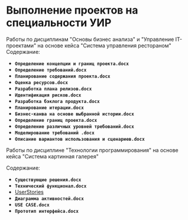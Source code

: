 # Выполнение проектов на специальности УИР
Работы по дисциплинам "Основы бизнес анализа" и "Управление IT-проектами" на основе кейса "Система управления рестораном"
Содержание:
* **`Определение концепции и границ проекта.docx`**
* **`Определение требований.docx`**
* **`Планирование содержания проекта.docx`**
* **`Оценка ресурсов.docx`**
* **`Разработка плана релизов.docx`**
* **`Идентификация рисков.docx`**
* **`Разработка бэклога продукта.docx`**
* **`Планирование итерации.docx`**
* **`Бизнес-канва на основе выбранной истории.docx`**
* **`Определение границ проекта.docx`**
* **`Определение различных уровней требований.docx`**
* **`Моделирование требований .docx`**
* **`Описание вариантов использования и сценариев.docx`**

Работы по дисциплине "Технологии программирования" на основе кейса "Система картинная галерея"

Содержание:
* **`Существующие решения.docx`**
* **`Технический функционал.docx`**
* [UserStories](https://app.clickup.com/9015949216/v/li/901509185230)
* **`Диаграмма активностей.docx`**
* **`USE CASE.docx`**
* **`Прототип интерфейса.docx`**

